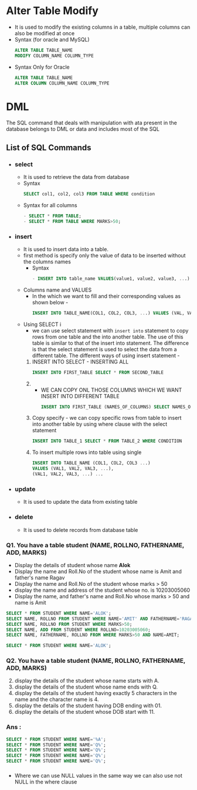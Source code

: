 # Alter Table Modify
- It is used to modify the existing columns in a table, multiple columns can also be modified at once
- Syntax (for oracle and MySQL)
    ```sql
    ALTER TABLE TABLE_NAME
    MODIFY COLUMN_NAME COLUMN_TYPE
    ```
- Syntax Only for Oracle
    ```sql
    ALTER TABLE TABLE_NAME
    ALTER COLUMN COLUMN_NAME COLUMN_TYPE
    ```

# DML
The SQL command that deals with manipulation with ata present in the database belongs to DML or data and includes most of the SQL 

## List of SQL Commands
- ### select 
    - It is used to retrieve the data from database
    - Syntax
        ```sql
        SELECT col1, col2, col3 FROM TABLE WHERE condition
        ```
    - Syntax for all columns
        ```sql
        - SELECT * FROM TABLE;
        - SELECT * FROM TABLE WHERE MARKS>50;
        ```
- ### insert 
    - It is used to insert data into a table.
    - first method is specify only the value of data to be inserted without the columns names
        - Syntax
            ```sql
            - INSERT INTO table_name VALUES(value1, value2, value3, ...)
            ```
    - Columns name and VALUES
        - In the which we want to fill and their corresponding values as shown below -
            ```sql
            INSERT INTO TABLE_NAME(COL1, COL2, COL3, ...) VALUES (VAL, VAL2, VAL3, ...)
            ```
    - Using SELECT i
        - we can use select statement with `insert into` statement to copy rows from one table and the into another table. The use of this table is similar to that of the insert into statement. The difference is that the select statement is used to select the data from a different table. The different ways of using insert statement -
        1. INSERT INTO SELECT - INSERTING ALL
            ```sql
            INSERT INTO FIRST_TABLE SELECT * FROM SECOND_TABLE
            ```
        2. 
            - WE CAN COPY ONL THOSE COLUMNS WHICH WE WANT INSERT INTO DIFFERENT TABLE
                ```sql
                INSERT INTO FIRST_TABLE (NAMES_OF_COLUMNS) SELECT NAMES_OF_COLUMNS FROM SECOND TABLE
                ```
        3. Copy specify - we can copy specific rows from table to insert into another table by using where clause with the select statement
            ```sql
            INSERT INTO TABLE_1 SELECT * FROM TABLE_2 WHERE CONDITION
            ```
        4. To insert multiple rows into table using single
            ```sql
            INSERT INTO TABLE_NAME (COL1, COL2, COL3 ...)
            VALUES (VAL1, VAL2, VAL3, ...),
            (VAL1, VAL2, VAL3, ...) ...
            ```
- ### update 
    - It is used to update the data from existing table
- ### delete
    - It is used to delete records from database table

### Q1. You have a table student (NAME, ROLLNO, FATHERNAME, ADD, MARKS)
- Display the details of student whose name **Alok**
- Display the name and Roll.No of the student whose name is Amit and father's name Ragav
- Display the name and Roll.No of the student whose marks > 50
- display the name and address of the student whose  no. is 10203005060
- Display the name, and father's name and Roll.No whose marks > 50 and name is Amit

```sql
SELECT * FROM STUDENT WHERE NAME='ALOK';
SELECT NAME, ROLLNO FROM STUDENT WHERE NAME='AMIT' AND FATHERNAME='RAGAV';
SELECT NAME, ROLLNO FROM STUDENT WHERE MARKS>50;
SELECT NAME, ADD FROM STUDENT WHERE ROLLNO=10203005060;
SELECT NAME, FATHERNAME, ROLLNO FROM WHERE MARKS>50 AND NAME=AMIT;
```


```sql
SELECT * FROM STUDENT WHERE NAME='ALOK';
```

### Q2. You have a table student (NAME, ROLLNO, FATHERNAME, ADD, MARKS)
2. display the details of the student whose name starts with A.
3. display the details of the student whose name ends with Q.
4. display the details of the student having exactly 5 characters in the name and the character name is 4.
5. display the details of the student having DOB ending with 01.
6. display the details of the student whose DOB start with 11.

### Ans :
```sql
SELECT * FROM STUDENT WHERE NAME='%A';
SELECT * FROM STUDENT WHERE NAME='Q%';
SELECT * FROM STUDENT WHERE NAME='Q%';
SELECT * FROM STUDENT WHERE NAME='Q%';
SELECT * FROM STUDENT WHERE NAME='Q%';
```





### 
- Where we can use NULL values 
in the same way we can also use not NULL in the where clause